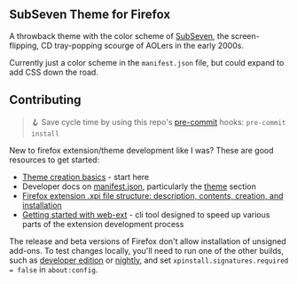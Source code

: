 <image>

## SubSeven Theme for Firefox

A throwback theme with the color scheme of [SubSeven](https://darknetdiaries.com/episode/20/), the screen-flipping, CD tray-popping scourge of AOLers in the early 2000s.

Currently just a color scheme in the `manifest.json` file, but could expand to add CSS down the road.

## Contributing

> 🪝 Save cycle time by using this repo's [pre-commit](https://pre-commit.com/) hooks: `pre-commit install`

New to firefox extension/theme development like I was? These are good resources to get started:

- [Theme creation basics](https://extensionworkshop.com/documentation/themes/) - start here
- Developer docs on [manifest.json](https://developer.mozilla.org/en-US/docs/Mozilla/Add-ons/WebExtensions/manifest.json), particularly the [theme](https://developer.mozilla.org/en-US/docs/Mozilla/Add-ons/WebExtensions/manifest.json/theme) section
- [Firefox extension .xpi file structure: description, contents, creation, and installation](https://stackoverflow.com/questions/30865644/firefox-extension-xpi-file-structure-description-contents-creation-and-inst/31043045#31043045)
- [Getting started with web-ext](https://extensionworkshop.com/documentation/develop/getting-started-with-web-ext/) - cli tool designed to speed up various parts of the extension development process

The release and beta versions of Firefox don't allow installation of unsigned add-ons. To test changes locally, you'll need to run one of the other builds, such as [developer edition](https://www.mozilla.org/en-US/firefox/developer/) or [nightly](https://www.mozilla.org/en-US/firefox/112.0a1/releasenotes/), and set `xpinstall.signatures.required = false` in `about:config`.

